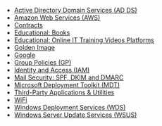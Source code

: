 * [Active Directory Domain Services (AD DS)](https://github.com/MartijnHoekstra2/IT-Handbook-guide/blob/master/Active%20Directory%20Domain%20Services%20(AD%20DS).md)
* [Amazon Web Services (AWS)](https://github.com/MartijnHoekstra2/IT-Handbook-guide/blob/master/Amazon%20Web%20Services%20(AWS).md)
* [Contracts](https://github.com/MartijnHoekstra2/IT-Handbook-guide/blob/master/Contracts.md)
* [Educational: Books](https://github.com/MartijnHoekstra2/IT-Handbook-guide/blob/master/Educational:%20Books.md)
* [Educational: Online IT Training Videos Platforms](https://github.com/MartijnHoekstra2/IT-Handbook-guide/blob/master/Educational:%20Online%20IT%20Training%20Videos%20Platforms.md)
* [Golden Image](https://github.com/MartijnHoekstra2/IT-Handbook-guide/blob/master/Golden%20Image.md)
* [Google](https://github.com/MartijnHoekstra2/IT-Handbook-guide/blob/master/Google.md)
* [Group Policies (GP)](https://github.com/MartijnHoekstra2/IT-Handbook-guide/blob/master/Group%20Policies%20(GP).md)
* [Identity and Access (IAM)](https://github.com/MartijnHoekstra2/IT-Handbook-guide/blob/master/Identity%20and%20Access%20(IAM).md)
* [Mail Security: SPF, DKIM and DMARC](https://github.com/MartijnHoekstra2/IT-Handbook-guide/blob/master/Mail%20Security:%20SPF%2C%20DKIM%20and%20DMARC.md)
* [Microsoft Deployment Toolkit (MDT)](https://github.com/MartijnHoekstra2/IT-Handbook-guide/blob/master/Microsoft%20Deployment%20Toolkit%20(MDT).md)
* [Third-Party Applications & Utilities](https://github.com/MartijnHoekstra2/IT-Handbook-guide/blob/master/Third-Party%20Applications%20%26%20Utilities.md)
* [WiFi](https://github.com/MartijnHoekstra2/IT-Handbook-guide/blob/master/WiFi.md)
* [Windows Deployment Services (WDS)](https://github.com/MartijnHoekstra2/IT-Handbook-guide/blob/master/Windows%20Deployment%20Services%20(WDS).md)
* [Windows Server Update Services (WSUS)](https://github.com/MartijnHoekstra2/IT-Handbook-guide/blob/master/Windows%20Server%20Update%20Services%20(WSUS).md)
